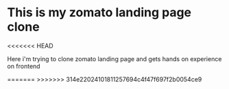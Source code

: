 <h1>This is my zomato landing page clone</h1>
<<<<<<< HEAD
<p>Here i'm trying to clone zomato landing page and gets hands on experience on frontend</p>
=======
>>>>>>> 314e22024101811257694c4f47f697f2b0054ce9
